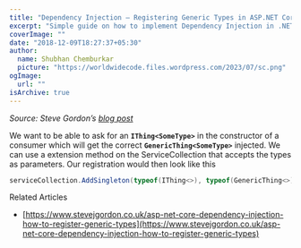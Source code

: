 ```yaml
---
title: "Dependency Injection – Registering Generic Types in ASP.NET Core"
excerpt: "Simple guide on how to implement Dependency Injection in .NET for generic interface types"
coverImage: ""
date: "2018-12-09T18:27:37+05:30"
author:
  name: Shubhan Chemburkar
  picture: "https://worldwidecode.files.wordpress.com/2023/07/sc.png"
ogImage:
  url: ""
isArchive: true
---
```


*Source: Steve Gordon’s [blog post](https://www.stevejgordon.co.uk/asp-net-core-dependency-injection-how-to-register-generic-types)*

We want to be able to ask for an **`IThing<SomeType>`** in the constructor of a consumer which will get the correct **`GenericThing<SomeType>`** injected. We can use a extension method on the ServiceCollection that accepts the types as parameters. Our registration would then look like this

```cs
serviceCollection.AddSingleton(typeof(IThing<>), typeof(GenericThing<>));
 ```

Related Articles

*   [https://www.stevejgordon.co.uk/asp-net-core-dependency-injection-how-to-register-generic-types](https://www.stevejgordon.co.uk/asp-net-core-dependency-injection-how-to-register-generic-types)